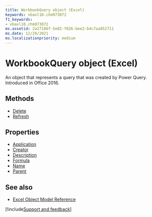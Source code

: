 ```yaml
---
title: WorkbookQuery object (Excel)
keywords: vbaxl10.chm973072
f1_keywords:
- vbaxl10.chm973072
ms.assetid: 2a27186f-5e02-f026-bee2-b4c7aa852711
ms.date: 12/29/2021
ms.localizationpriority: medium
---
```



# WorkbookQuery object (Excel)

An object that represents a query that was created by Power Query. Introduced in Office 2016.

## Methods

- [Delete](Excel.workbookquery.delete.md)
- [Refresh](Excel.workbookquery.refresh.md)

## Properties

- [Application](Excel.workbookquery.application.md)
- [Creator](Excel.workbookquery.creator.md)
- [Description](Excel.workbookquery.description.md)
- [Formula](Excel.workbookquery.formula.md)
- [Name](Excel.workbookquery.name.md)
- [Parent](Excel.workbookquery.parent.md)

## See also

- [Excel Object Model Reference](overview/Excel/object-model.md)

[!include[Support and feedback](~/includes/feedback-boilerplate.md)]
